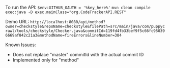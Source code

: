 
To run the API: 
`$env:GITHUB_OAUTH = '%key_here%'`
`mvn clean compile exec:java -D exec.mainClass="org.CodeTrackerAPI.REST"`

Demo URL:
`http://localhost:8080/api/method?owner=checkstyle&repoName=checkstyle&filePath=src/main/java/com/puppycrawl/tools/checkstyle/Checker.java&commitId=119fd4fb33bef9f5c66fc950396669af842c21a3&methodName=fireErrors&lineNumber=384`

Known Issues:
 - Does not replace "master" commitId with the actual commit ID
 - Implemented only for "method"
